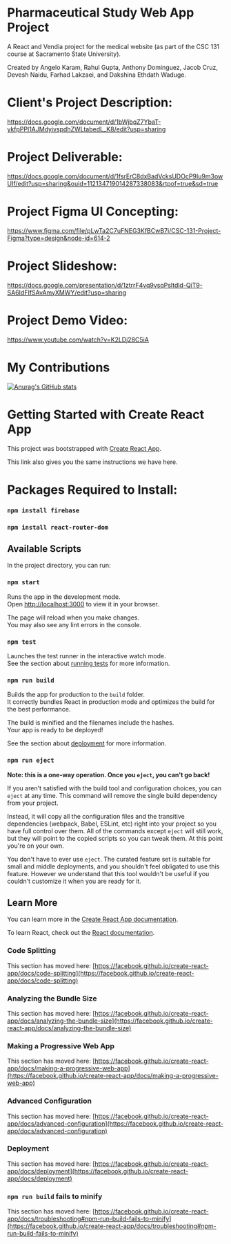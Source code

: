 # Pharmaceutical Study Web App Project
A React and Vendia project for the medical website (as part of the CSC 131 course at Sacramento State University).

Created by Angelo Karam, Rahul Gupta, Anthony Dominguez, Jacob Cruz, Devesh Naidu, Farhad Lakzaei, and Dakshina Ethdath Waduge.

# Client's Project Description:
https://docs.google.com/document/d/1bWjbqZ7YbaT-ykfpPPl1AJMdyivspdhZWLtabedL_K8/edit?usp=sharing

# Project Deliverable:
https://docs.google.com/document/d/1fsrErC8dxBadVcksUDOcP9Iu9m3owUIf/edit?usp=sharing&ouid=112134719014287338083&rtpof=true&sd=true

# Project Figma UI Concepting:
https://www.figma.com/file/pLwTa2C7uFNEG3KfBCwB7j/CSC-131-Project-Figma?type=design&node-id=614-2

# Project Slideshow:
https://docs.google.com/presentation/d/1ztrrF4vq9vsqPsltdld-QiT9-SA6IdFIfSAvAmyXMWY/edit?usp=sharing

# Project Demo Video:
https://www.youtube.com/watch?v=K2LDj28C5iA

# My Contributions
[![Anurag's GitHub stats](https://github-readme-stats.vercel.app/api?username=Angkaram&count_private=true)](https://github.com/anuraghazra/github-readme-stats)

# Getting Started with Create React App

This project was bootstrapped with [Create React App](https://github.com/facebook/create-react-app).

This link also gives you the same instructions we have here. 

# Packages Required to Install:

### `npm install firebase`

### `npm install react-router-dom`

## Available Scripts

In the project directory, you can run:

### `npm start`

Runs the app in the development mode.\
Open [http://localhost:3000](http://localhost:3000) to view it in your browser.

The page will reload when you make changes.\
You may also see any lint errors in the console.

### `npm test`

Launches the test runner in the interactive watch mode.\
See the section about [running tests](https://facebook.github.io/create-react-app/docs/running-tests) for more information.

### `npm run build`

Builds the app for production to the `build` folder.\
It correctly bundles React in production mode and optimizes the build for the best performance.

The build is minified and the filenames include the hashes.\
Your app is ready to be deployed!

See the section about [deployment](https://facebook.github.io/create-react-app/docs/deployment) for more information.

### `npm run eject`

**Note: this is a one-way operation. Once you `eject`, you can't go back!**

If you aren't satisfied with the build tool and configuration choices, you can `eject` at any time. This command will remove the single build dependency from your project.

Instead, it will copy all the configuration files and the transitive dependencies (webpack, Babel, ESLint, etc) right into your project so you have full control over them. All of the commands except `eject` will still work, but they will point to the copied scripts so you can tweak them. At this point you're on your own.

You don't have to ever use `eject`. The curated feature set is suitable for small and middle deployments, and you shouldn't feel obligated to use this feature. However we understand that this tool wouldn't be useful if you couldn't customize it when you are ready for it.

## Learn More

You can learn more in the [Create React App documentation](https://facebook.github.io/create-react-app/docs/getting-started).

To learn React, check out the [React documentation](https://reactjs.org/).

### Code Splitting

This section has moved here: [https://facebook.github.io/create-react-app/docs/code-splitting](https://facebook.github.io/create-react-app/docs/code-splitting)

### Analyzing the Bundle Size

This section has moved here: [https://facebook.github.io/create-react-app/docs/analyzing-the-bundle-size](https://facebook.github.io/create-react-app/docs/analyzing-the-bundle-size)

### Making a Progressive Web App

This section has moved here: [https://facebook.github.io/create-react-app/docs/making-a-progressive-web-app](https://facebook.github.io/create-react-app/docs/making-a-progressive-web-app)

### Advanced Configuration

This section has moved here: [https://facebook.github.io/create-react-app/docs/advanced-configuration](https://facebook.github.io/create-react-app/docs/advanced-configuration)

### Deployment

This section has moved here: [https://facebook.github.io/create-react-app/docs/deployment](https://facebook.github.io/create-react-app/docs/deployment)

### `npm run build` fails to minify

This section has moved here: [https://facebook.github.io/create-react-app/docs/troubleshooting#npm-run-build-fails-to-minify](https://facebook.github.io/create-react-app/docs/troubleshooting#npm-run-build-fails-to-minify)

